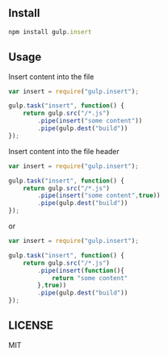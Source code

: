 ## Install

```javascript
npm install gulp.insert
```

## Usage
Insert content into the file

```javascript
var insert = require("gulp.insert");

gulp.task("insert", function() {
    return gulp.src("/*.js")
        .pipe(insert("some content"))
        .pipe(gulp.dest("build"))
});
```

Insert content into the file header
```javascript
var insert = require("gulp.insert");

gulp.task("insert", function() {
    return gulp.src("/*.js")
        .pipe(insert("some content",true))
        .pipe(gulp.dest("build"))
});
```

or 
```javascript
var insert = require("gulp.insert");

gulp.task("insert", function() {
    return gulp.src("/*.js")
        .pipe(insert(function(){
            return "some content"
        },true))
        .pipe(gulp.dest("build"))
});
```

## LICENSE
MIT